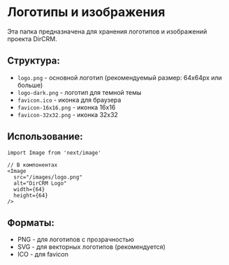 # Логотипы и изображения

Эта папка предназначена для хранения логотипов и изображений проекта DirCRM.

## Структура:

- `logo.png` - основной логотип (рекомендуемый размер: 64x64px или больше)
- `logo-dark.png` - логотип для темной темы
- `favicon.ico` - иконка для браузера
- `favicon-16x16.png` - иконка 16x16
- `favicon-32x32.png` - иконка 32x32

## Использование:

```tsx
import Image from 'next/image'

// В компонентах
<Image 
  src="/images/logo.png" 
  alt="DirCRM Logo" 
  width={64} 
  height={64} 
/>
```

## Форматы:

- PNG - для логотипов с прозрачностью
- SVG - для векторных логотипов (рекомендуется)
- ICO - для favicon
